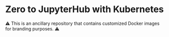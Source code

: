 # Zero to JupyterHub with Kubernetes

:warning: This is an ancillary repository that contains customized Docker images for branding purposes. :warning:
